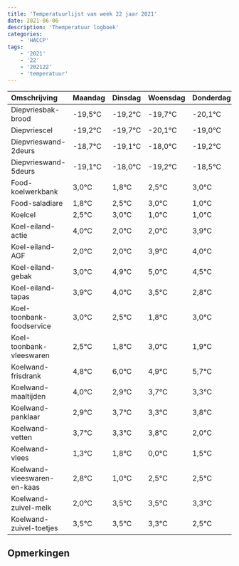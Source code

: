 ```yaml
---
title: 'Temperatuurlijst van week 22 jaar 2021'
date: 2021-06-06
description: 'Themperatuur logboek'
categories:
    - 'HACCP'
tags:
    - '2021'
    - '22'
    - '202122'
    - 'temperatuur'
---
```

|Omschrijving|Maandag|Dinsdag|Woensdag|Donderdag|Vrijdag|Zaterdag|Zondag|
|:---|:---|:---|:---|:---|:---|:---|:---|
|Diepvriesbak-brood|-19,5°C|-19,2°C|-19,7°C|-20,1°C|-19,0°C|-20,2°C|-19,5°C|
|Diepvriescel|-19,2°C|-19,7°C|-20,1°C|-19,0°C|-20,2°C|-19,5°C|-19,0°C|
|Diepvrieswand-2deurs|-18,7°C|-19,1°C|-18,0°C|-19,2°C|-18,5°C|-18,0°C|-20,0°C|
|Diepvrieswand-5deurs|-19,1°C|-18,0°C|-19,2°C|-18,5°C|-18,0°C|-20,0°C|-20,0°C|
|Food-koelwerkbank|3,0°C|1,8°C|2,5°C|3,0°C|1,0°C|1,0°C|2,9°C|
|Food-saladiare|1,8°C|2,5°C|3,0°C|1,0°C|1,0°C|2,9°C|3,0°C|
|Koelcel|2,5°C|3,0°C|1,0°C|1,0°C|2,9°C|3,0°C|2,5°C|
|Koel-eiland-actie|4,0°C|2,0°C|2,0°C|3,9°C|4,0°C|3,5°C|2,8°C|
|Koel-eiland-AGF|2,0°C|2,0°C|3,9°C|4,0°C|3,5°C|2,8°C|4,0°C|
|Koel-eiland-gebak|3,0°C|4,9°C|5,0°C|4,5°C|3,8°C|5,0°C|3,9°C|
|Koel-eiland-tapas|3,9°C|4,0°C|3,5°C|2,8°C|4,0°C|2,9°C|3,7°C|
|Koel-toonbank-foodservice|3,0°C|2,5°C|1,8°C|3,0°C|1,9°C|2,7°C|2,3°C|
|Koel-toonbank-vleeswaren|2,5°C|1,8°C|3,0°C|1,9°C|2,7°C|2,3°C|2,8°C|
|Koelwand-frisdrank|4,8°C|6,0°C|4,9°C|5,7°C|5,3°C|5,8°C|4,0°C|
|Koelwand-maaltijden|4,0°C|2,9°C|3,7°C|3,3°C|3,8°C|2,0°C|3,5°C|
|Koelwand-panklaar|2,9°C|3,7°C|3,3°C|3,8°C|2,0°C|3,5°C|3,5°C|
|Koelwand-vetten|3,7°C|3,3°C|3,8°C|2,0°C|3,5°C|3,5°C|3,3°C|
|Koelwand-vlees|1,3°C|1,8°C|0,0°C|1,5°C|1,5°C|1,3°C|0,5°C|
|Koelwand-vleeswaren-en-kaas|2,8°C|1,0°C|2,5°C|2,5°C|2,3°C|1,5°C|1,0°C|
|Koelwand-zuivel-melk|2,0°C|3,5°C|3,5°C|3,3°C|2,5°C|2,0°C|3,2°C|
|Koelwand-zuivel-toetjes|3,5°C|3,5°C|3,3°C|2,5°C|2,0°C|3,2°C|2,4°C|

## Opmerkingen


